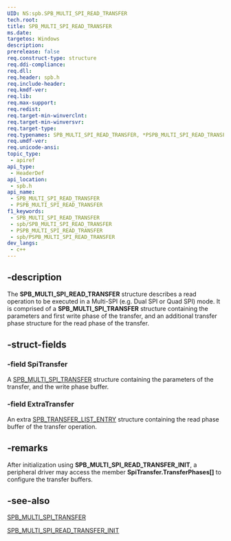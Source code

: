 ```yaml
---
UID: NS:spb.SPB_MULTI_SPI_READ_TRANSFER
tech.root: 
title: SPB_MULTI_SPI_READ_TRANSFER
ms.date: 
targetos: Windows
description: 
prerelease: false
req.construct-type: structure
req.ddi-compliance: 
req.dll: 
req.header: spb.h
req.include-header: 
req.kmdf-ver: 
req.lib: 
req.max-support: 
req.redist: 
req.target-min-winverclnt: 
req.target-min-winversvr: 
req.target-type: 
req.typenames: SPB_MULTI_SPI_READ_TRANSFER, *PSPB_MULTI_SPI_READ_TRANSFER
req.umdf-ver: 
req.unicode-ansi: 
topic_type:
 - apiref
api_type:
 - HeaderDef
api_location:
 - spb.h
api_name:
 - SPB_MULTI_SPI_READ_TRANSFER
 - PSPB_MULTI_SPI_READ_TRANSFER
f1_keywords:
 - SPB_MULTI_SPI_READ_TRANSFER
 - spb/SPB_MULTI_SPI_READ_TRANSFER
 - PSPB_MULTI_SPI_READ_TRANSFER
 - spb/PSPB_MULTI_SPI_READ_TRANSFER
dev_langs:
 - c++
---
```


## -description

The **SPB_MULTI_SPI_READ_TRANSFER** structure describes a read operation to be executed in a Multi-SPI (e.g. Dual SPI or Quad SPI) mode. It is comprised of a **SPB_MULTI_SPI_TRANSFER** structure containing the parameters and first write phase of the transfer, and an additional transfer phase structure for the read phase of the transfer.

## -struct-fields

### -field SpiTransfer

A <a href="/windows-hardware/drivers/ddi/spb/ns-spb-spb_multi_spi_transfer">SPB_MULTI_SPI_TRANSFER</a> structure containing the parameters of the transfer, and the write phase buffer.

### -field ExtraTransfer

An extra <a href="/windows-hardware/drivers/ddi/spb/ns-spb-spb_transfer_list_entry">SPB_TRANSFER_LIST_ENTRY</a> structure containing the read phase buffer of the transfer operation.

## -remarks

After initialization using **SPB_MULTI_SPI_READ_TRANSFER_INIT**, a peripheral driver may access the member **SpiTransfer.TransferPhases[]** to configure the transfer buffers.

## -see-also

<a href="/windows-hardware/drivers/ddi/spb/ns-spb-spb_multi_spi_transfer">SPB_MULTI_SPI_TRANSFER</a>

<a href="/windows-hardware/drivers/ddi/spb/nf-spb-spb_multi_spi_read_transfer_init">SPB_MULTI_SPI_READ_TRANSFER_INIT</a>